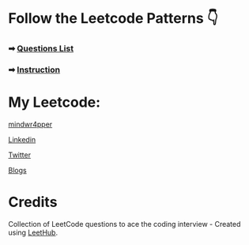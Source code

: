 # Follow the Leetcode Patterns 👇

### ➡ [Questions List](https://seanprashad.com/leetcode-patterns/)

### ➡ [Instruction](https://github.com/SeanPrashad/leetcode-patterns)

# My Leetcode:

[mindwr4pper](https://leetcode.com/mindwr4pper/)

[Linkedin](https://www.linkedin.com/in/apurva866/)

[Twitter](https://twitter.com/mindwrapper)

[Blogs](https://medium.com/@apurva866)


# Credits

Collection of LeetCode questions to ace the coding interview - Created using [LeetHub](https://github.com/QasimWani/LeetHub).
